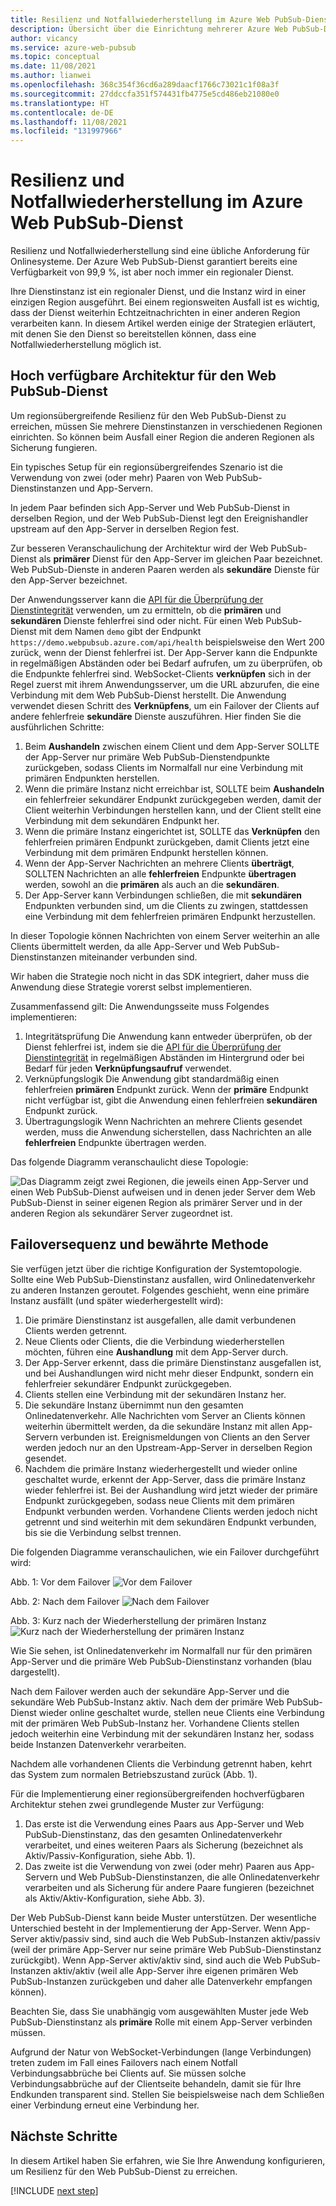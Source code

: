 ```yaml
---
title: Resilienz und Notfallwiederherstellung im Azure Web PubSub-Dienst
description: Übersicht über die Einrichtung mehrerer Azure Web PubSub-Dienstinstanzen für Resilienz und Notfallwiederherstellung.
author: vicancy
ms.service: azure-web-pubsub
ms.topic: conceptual
ms.date: 11/08/2021
ms.author: lianwei
ms.openlocfilehash: 368c354f36cd6a289daacf1766c73021c1f08a3f
ms.sourcegitcommit: 27ddccfa351f574431fb4775e5cd486eb21080e0
ms.translationtype: HT
ms.contentlocale: de-DE
ms.lasthandoff: 11/08/2021
ms.locfileid: "131997966"
---
```

# <a name="resiliency-and-disaster-recovery-in-azure-web-pubsub-service"></a>Resilienz und Notfallwiederherstellung im Azure Web PubSub-Dienst

Resilienz und Notfallwiederherstellung sind eine übliche Anforderung für Onlinesysteme. Der Azure Web PubSub-Dienst garantiert bereits eine Verfügbarkeit von 99,9 %, ist aber noch immer ein regionaler Dienst.

Ihre Dienstinstanz ist ein regionaler Dienst, und die Instanz wird in einer einzigen Region ausgeführt. Bei einem regionsweiten Ausfall ist es wichtig, dass der Dienst weiterhin Echtzeitnachrichten in einer anderen Region verarbeiten kann. In diesem Artikel werden einige der Strategien erläutert, mit denen Sie den Dienst so bereitstellen können, dass eine Notfallwiederherstellung möglich ist.

## <a name="high-available-architecture-for-web-pubsub-service"></a>Hoch verfügbare Architektur für den Web PubSub-Dienst

Um regionsübergreifende Resilienz für den Web PubSub-Dienst zu erreichen, müssen Sie mehrere Dienstinstanzen in verschiedenen Regionen einrichten. So können beim Ausfall einer Region die anderen Regionen als Sicherung fungieren.

Ein typisches Setup für ein regionsübergreifendes Szenario ist die Verwendung von zwei (oder mehr) Paaren von Web PubSub-Dienstinstanzen und App-Servern.

In jedem Paar befinden sich App-Server und Web PubSub-Dienst in derselben Region, und der Web PubSub-Dienst legt den Ereignishandler upstream auf den App-Server in derselben Region fest.

Zur besseren Veranschaulichung der Architektur wird der Web PubSub-Dienst als **primärer** Dienst für den App-Server im gleichen Paar bezeichnet. Web PubSub-Dienste in anderen Paaren werden als **sekundäre** Dienste für den App-Server bezeichnet.

Der Anwendungsserver kann die [API für die Überprüfung der Dienstintegrität](/rest/api/webpubsub/health-api/get-service-status) verwenden, um zu ermitteln, ob die **primären** und **sekundären** Dienste fehlerfrei sind oder nicht. Für einen Web PubSub-Dienst mit dem Namen `demo` gibt der Endpunkt `https://demo.webpubsub.azure.com/api/health` beispielsweise den Wert 200 zurück, wenn der Dienst fehlerfrei ist. Der App-Server kann die Endpunkte in regelmäßigen Abständen oder bei Bedarf aufrufen, um zu überprüfen, ob die Endpunkte fehlerfrei sind. WebSocket-Clients **verknüpfen** sich in der Regel zuerst mit ihrem Anwendungsserver, um die URL abzurufen, die eine Verbindung mit dem Web PubSub-Dienst herstellt. Die Anwendung verwendet diesen Schritt des **Verknüpfens**, um ein Failover der Clients auf andere fehlerfreie **sekundäre** Dienste auszuführen. Hier finden Sie die ausführlichen Schritte:

1. Beim **Aushandeln** zwischen einem Client und dem App-Server SOLLTE der App-Server nur primäre Web PubSub-Dienstendpunkte zurückgeben, sodass Clients im Normalfall nur eine Verbindung mit primären Endpunkten herstellen.
1. Wenn die primäre Instanz nicht erreichbar ist, SOLLTE beim **Aushandeln** ein fehlerfreier sekundärer Endpunkt zurückgegeben werden, damit der Client weiterhin Verbindungen herstellen kann, und der Client stellt eine Verbindung mit dem sekundären Endpunkt her.
1. Wenn die primäre Instanz eingerichtet ist, SOLLTE das **Verknüpfen** den fehlerfreien primären Endpunkt zurückgeben, damit Clients jetzt eine Verbindung mit dem primären Endpunkt herstellen können.
1. Wenn der App-Server Nachrichten an mehrere Clients **überträgt**, SOLLTEN Nachrichten an alle **fehlerfreien** Endpunkte **übertragen** werden, sowohl an die **primären** als auch an die **sekundären**.
1. Der App-Server kann Verbindungen schließen, die mit **sekundären** Endpunkten verbunden sind, um die Clients zu zwingen, stattdessen eine Verbindung mit dem fehlerfreien primären Endpunkt herzustellen.

In dieser Topologie können Nachrichten von einem Server weiterhin an alle Clients übermittelt werden, da alle App-Server und Web PubSub-Dienstinstanzen miteinander verbunden sind.

Wir haben die Strategie noch nicht in das SDK integriert, daher muss die Anwendung diese Strategie vorerst selbst implementieren. 

Zusammenfassend gilt: Die Anwendungsseite muss Folgendes implementieren:
1. Integritätsprüfung Die Anwendung kann entweder überprüfen, ob der Dienst fehlerfrei ist, indem sie die [API für die Überprüfung der Dienstintegrität](/rest/api/webpubsub/health-api/get-service-status) in regelmäßigen Abständen im Hintergrund oder bei Bedarf für jeden **Verknüpfungsaufruf** verwendet.
1. Verknüpfungslogik Die Anwendung gibt standardmäßig einen fehlerfreien **primären** Endpunkt zurück. Wenn der **primäre** Endpunkt nicht verfügbar ist, gibt die Anwendung einen fehlerfreien **sekundären** Endpunkt zurück.
1. Übertragungslogik Wenn Nachrichten an mehrere Clients gesendet werden, muss die Anwendung sicherstellen, dass Nachrichten an alle **fehlerfreien** Endpunkte übertragen werden.

Das folgende Diagramm veranschaulicht diese Topologie:

![Das Diagramm zeigt zwei Regionen, die jeweils einen App-Server und einen Web PubSub-Dienst aufweisen und in denen jeder Server dem Web PubSub-Dienst in seiner eigenen Region als primärer Server und in der anderen Region als sekundärer Server zugeordnet ist.](media/concept-disaster-recovery/topology.png)

## <a name="failover-sequence-and-best-practice"></a>Failoversequenz und bewährte Methode

Sie verfügen jetzt über die richtige Konfiguration der Systemtopologie. Sollte eine Web PubSub-Dienstinstanz ausfallen, wird Onlinedatenverkehr zu anderen Instanzen geroutet.
Folgendes geschieht, wenn eine primäre Instanz ausfällt (und später wiederhergestellt wird):

1. Die primäre Dienstinstanz ist ausgefallen, alle damit verbundenen Clients werden getrennt.
2. Neue Clients oder Clients, die die Verbindung wiederherstellen möchten, führen eine **Aushandlung** mit dem App-Server durch.
2. Der App-Server erkennt, dass die primäre Dienstinstanz ausgefallen ist, und bei Aushandlungen wird nicht mehr dieser Endpunkt, sondern ein fehlerfreier sekundärer Endpunkt zurückgegeben.
3. Clients stellen eine Verbindung mit der sekundären Instanz her.
4. Die sekundäre Instanz übernimmt nun den gesamten Onlinedatenverkehr. Alle Nachrichten vom Server an Clients können weiterhin übermittelt werden, da die sekundäre Instanz mit allen App-Servern verbunden ist. Ereignismeldungen von Clients an den Server werden jedoch nur an den Upstream-App-Server in derselben Region gesendet.
5. Nachdem die primäre Instanz wiederhergestellt und wieder online geschaltet wurde, erkennt der App-Server, dass die primäre Instanz wieder fehlerfrei ist. Bei der Aushandlung wird jetzt wieder der primäre Endpunkt zurückgegeben, sodass neue Clients mit dem primären Endpunkt verbunden werden. Vorhandene Clients werden jedoch nicht getrennt und sind weiterhin mit dem sekundären Endpunkt verbunden, bis sie die Verbindung selbst trennen.

Die folgenden Diagramme veranschaulichen, wie ein Failover durchgeführt wird:

Abb. 1: Vor dem Failover ![Vor dem Failover](media/concept-disaster-recovery/before-failover.png)

Abb. 2: Nach dem Failover ![Nach dem Failover](media/concept-disaster-recovery/after-failover.png)

Abb. 3: Kurz nach der Wiederherstellung der primären Instanz ![Kurz nach der Wiederherstellung der primären Instanz](media/concept-disaster-recovery/after-recover.png)

Wie Sie sehen, ist Onlinedatenverkehr im Normalfall nur für den primären App-Server und die primäre Web PubSub-Dienstinstanz vorhanden (blau dargestellt).

Nach dem Failover werden auch der sekundäre App-Server und die sekundäre Web PubSub-Instanz aktiv.
Nach dem der primäre Web PubSub-Dienst wieder online geschaltet wurde, stellen neue Clients eine Verbindung mit der primären Web PubSub-Instanz her. Vorhandene Clients stellen jedoch weiterhin eine Verbindung mit der sekundären Instanz her, sodass beide Instanzen Datenverkehr verarbeiten.

Nachdem alle vorhandenen Clients die Verbindung getrennt haben, kehrt das System zum normalen Betriebszustand zurück (Abb. 1).

Für die Implementierung einer regionsübergreifenden hochverfügbaren Architektur stehen zwei grundlegende Muster zur Verfügung:

1. Das erste ist die Verwendung eines Paars aus App-Server und Web PubSub-Dienstinstanz, das den gesamten Onlinedatenverkehr verarbeitet, und eines weiteren Paars als Sicherung (bezeichnet als Aktiv/Passiv-Konfiguration, siehe Abb. 1). 
2. Das zweite ist die Verwendung von zwei (oder mehr) Paaren aus App-Servern und Web PubSub-Dienstinstanzen, die alle Onlinedatenverkehr verarbeiten und als Sicherung für andere Paare fungieren (bezeichnet als Aktiv/Aktiv-Konfiguration, siehe Abb. 3).

Der Web PubSub-Dienst kann beide Muster unterstützen. Der wesentliche Unterschied besteht in der Implementierung der App-Server.
Wenn App-Server aktiv/passiv sind, sind auch die Web PubSub-Instanzen aktiv/passiv (weil der primäre App-Server nur seine primäre Web PubSub-Dienstinstanz zurückgibt).
Wenn App-Server aktiv/aktiv sind, sind auch die Web PubSub-Instanzen aktiv/aktiv (weil alle App-Server ihre eigenen primären Web PubSub-Instanzen zurückgeben und daher alle Datenverkehr empfangen können).

Beachten Sie, dass Sie unabhängig vom ausgewählten Muster jede Web PubSub-Dienstinstanz als **primäre** Rolle mit einem App-Server verbinden müssen.

Aufgrund der Natur von WebSocket-Verbindungen (lange Verbindungen) treten zudem im Fall eines Failovers nach einem Notfall Verbindungsabbrüche bei Clients auf.
Sie müssen solche Verbindungsabbrüche auf der Clientseite behandeln, damit sie für Ihre Endkunden transparent sind. Stellen Sie beispielsweise nach dem Schließen einer Verbindung erneut eine Verbindung her.

## <a name="next-steps"></a>Nächste Schritte

In diesem Artikel haben Sie erfahren, wie Sie Ihre Anwendung konfigurieren, um Resilienz für den Web PubSub-Dienst zu erreichen. 

[!INCLUDE [next step](includes/include-next-step.md)]